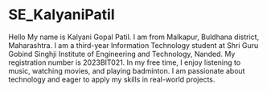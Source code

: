 # SE_KalyaniPatil
Hello
My name is Kalyani Gopal Patil. I am from Malkapur, Buldhana district, Maharashtra. I am a third-year Information Technology student at Shri Guru Gobind Singhji Institute of Engineering and Technology, Nanded. My registration number is 2023BIT021. In my free time, I enjoy listening to music, watching movies, and playing badminton. I am passionate about technology and eager to apply my skills in real-world projects.
